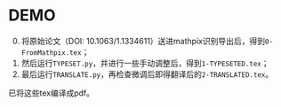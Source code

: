 # DEMO
0. 将原始论文（DOI: 10.1063/1.1334611）送进mathpix识别导出后，得到`0-FromMathpix.tex`；
1. 然后运行`TYPESET.py`，并进行一些手动调整后，得到`1-TYPESETED.tex`；
2. 最后运行`TRANSLATE.py`，再检查微调后即得翻译后的`2-TRANSLATED.tex`。

已将这些tex编译成pdf。